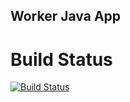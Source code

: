 ## Worker Java App


# Build Status

[![Build Status](http://52.149.138.52:8080/buildStatus/icon?job=instavote%2Fresult-pipe%2Fmain)](http://52.149.138.52:8080/job/instavote/job/result-pipe/job/main/)
